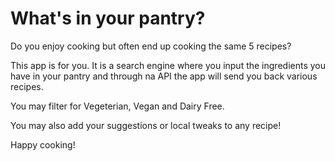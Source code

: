 # What's in your pantry?

Do you enjoy cooking but often end up cooking the same 5 recipes?

This app is for you. It is a search engine where you input the ingredients you have in your pantry and through na API the app will send you back various recipes.

You may filter for Vegeterian, Vegan and Dairy Free.

You may also add your suggestions or local tweaks to any recipe!

Happy cooking!

